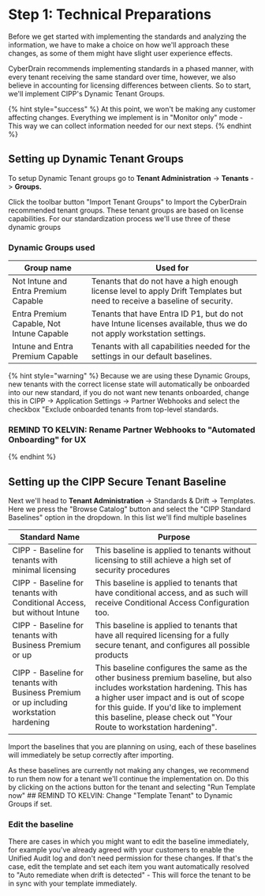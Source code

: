# Step 1: Technical Preparations

Before we get started with implementing the standards and analyzing the information, we have to make a choice on how we'll approach these changes, as some of them might have slight user experience effects.

CyberDrain recommends implementing standards in a phased manner, with every tenant receiving the same standard over time, however, we also believe in accounting for licensing differences between clients. So to start, we'll implement CIPP's Dynamic Tenant Groups.

{% hint style="success" %}
At this point, we won't be making any customer affecting changes. Everything we implement is in "Monitor only" mode - This way we can collect information needed for our next steps.&#x20;
{% endhint %}

## Setting up Dynamic Tenant Groups

To setup Dynamic Tenant groups go to **Tenant Administration** -> **Tenants** -> **Groups.**

Click the toolbar button "Import Tenant Groups" to Import the CyberDrain recommended tenant groups. These tenant groups are based on license capabilities. For our standardization process we'll use three of these dynamic groups

### Dynamic Groups used

| Group name                                | Used for                                                                                                                  |
| ----------------------------------------- | ------------------------------------------------------------------------------------------------------------------------- |
| Not Intune and Entra Premium Capable      | Tenants that do not have a high enough license level to apply Drift Templates but need to receive a baseline of security. |
| Entra Premium Capable, Not Intune Capable | Tenants that have Entra ID P1, but do not have Intune licenses available, thus we do not apply workstation settings.      |
| Intune and Entra Premium Capable          | Tenants with all capabilities needed for the settings in our default baselines.                                           |

{% hint style="warning" %}
Because we are using these Dynamic Groups, new tenants with the correct license state will automatically be onboarded into our new standard, if you do not want new tenants onboarded, change this in CIPP -> Application Settings -> Partner Webhooks and select the checkbox "Exclude onboarded tenants from top-level standards.

### REMIND TO KELVIN: Rename Partner Webhooks to "Automated Onboarding" for UX
{% endhint %}

## Setting up the CIPP Secure Tenant Baseline

Next we'll head to **Tenant Administration** -> Standards & Drift -> Templates. Here we press the "Browse Catalog" button and select the "CIPP Standard Baselines" option in the dropdown. In this list we'll find multiple baselines

| Standard Name                                                                           | Purpose                                                                                                                                                                                                                                                                                |
| --------------------------------------------------------------------------------------- | -------------------------------------------------------------------------------------------------------------------------------------------------------------------------------------------------------------------------------------------------------------------------------------- |
| CIPP - Baseline for tenants with minimal licensing                                      | This baseline is applied to tenants without licensing to still achieve a high set of security procedures                                                                                                                                                                               |
| CIPP - Baseline for tenants with Conditional Access, but without Intune                 | This baseline is applied to tenants that have conditional access, and as such will receive Conditional Access Configuration too.                                                                                                                                                       |
| CIPP - Baseline for tenants with Business Premium or up                                 | This baseline is applied to tenants that have all required licensing for a fully secure tenant, and configures all possible products                                                                                                                                                   |
| CIPP - Baseline for tenants with Business Premium or up including workstation hardening | This baseline configures the same as the other business premium baseline, but also includes workstation hardening. This has a higher user impact and is out of scope for this guide. If you'd like to implement this baseline, please check out "Your Route to workstation hardening". |

Import the baselines that you are planning on using, each of these baselines will immediately be setup correctly after importing.

As these baselines are currently not making any changes, we recommend to run them now for a tenant we'll continue the implementation on. Do this by clicking on the actions button for the tenant and selecting "Run Template now" ## REMIND TO KELVIN: Change "Template Tenant" to Dynamic Groups if set.&#x20;

### Edit the baseline

There are cases in which you might want to edit the baseline immediately, for example you've already agreed with your customers to enable the Unified Audit log and don't need permission for these changes. If that's the case, edit the template and set each item you want automatically resolved to "Auto remediate when drift is detected" - This will force the tenant to be in sync with your template immediately.

